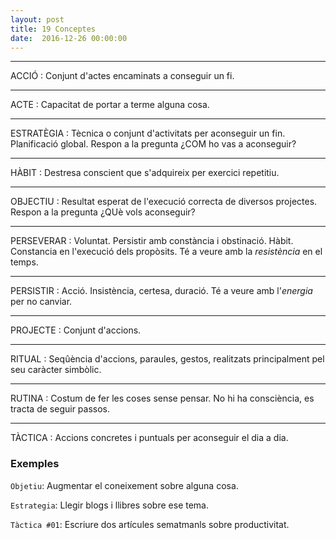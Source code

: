 ```yaml
---
layout: post
title: 19 Conceptes
date:  2016-12-26 00:00:00
---
```



---
ACCIÓ
: Conjunt d'actes encaminats a conseguir un fi.

---
ACTE
: Capacitat de portar a terme alguna cosa.

---
ESTRATÈGIA
: Tècnica o conjunt d'activitats per aconseguir un fin. Planificació global. Respon a la pregunta ¿COM ho vas a aconseguir?

---
HÀBIT
: Destresa conscient que s'adquireix per exercici repetitiu.

---
OBJECTIU
: Resultat esperat de l'execució correcta de diversos projectes. Respon a la pregunta ¿QUè vols aconseguir?

---
PERSEVERAR
: Voluntat. Persistir amb constància i obstinació. Hàbit. Constancia en l'execució dels propòsits. Té a veure amb la *resistència* en el temps.

----
PERSISTIR
: Acció. Insistència, certesa, duració. Té a veure amb l'*energia* per no canviar. 

---
PROJECTE
: Conjunt d'accions.

---
RITUAL
: Seqûència d'accions, paraules, gestos, realitzats principalment pel seu caràcter simbòlic.

---
RUTINA
: Costum de fer les coses sense pensar. No hi ha consciència, es tracta de seguir passos.

---
TÀCTICA
: Accions concretes i puntuals per aconseguir el dia a dia.


### Exemples

`Objetiu`: Augmentar el coneixement sobre alguna cosa.

`Estrategia`: Llegir blogs i llibres sobre ese tema.

`Tàctica #01`: Escriure dos artícules sematmanls sobre productivitat.



